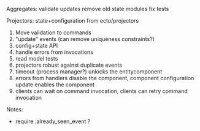 Aggregates:
validate updates
remove old state modules
fix tests

Projectors:
state+configuration from ecto/projectors

1. Move validation to commands
1. "update" events (can remove uniqueness constraints?)
1. config+state API
1. handle errors from invocations
1. read model tests
1. projectors robust against duplicate events
1. timeout (process manager?) unlocks the entitycomponent
1. errors from handlers disable the component, component configuration update enables the component
1. clients can wait on command invocation, clients can retry command invocation

Notes:
- require :already_seen_event ?
